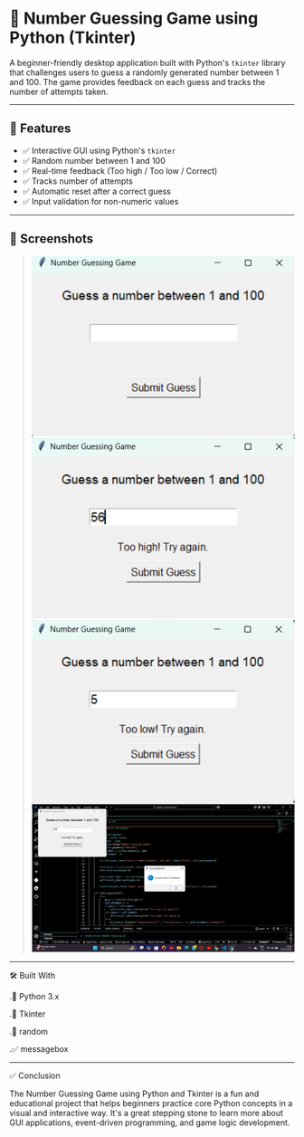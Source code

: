 # 🎯 Number Guessing Game using Python (Tkinter)

A beginner-friendly desktop application built with Python's `tkinter` library that challenges users to guess a randomly generated number between 1 and 100. The game provides feedback on each guess and tracks the number of attempts taken.

---

## 📌 Features

- ✅ Interactive GUI using Python's `tkinter`
- ✅ Random number between 1 and 100
- ✅ Real-time feedback (Too high / Too low / Correct)
- ✅ Tracks number of attempts
- ✅ Automatic reset after a correct guess
- ✅ Input validation for non-numeric values

---

## 📸 Screenshots

>![image alt](https://github.com/HarshaRaj165/Number_Guessing_Game_Using_Python/blob/93c25a28a7d3187a22acc4384aea813fd8248c54/Screenshot%20.png)
>![image alt](https://github.com/HarshaRaj165/Number_Guessing_Game_Using_Python/blob/8e38b5126ba5d7bd98f795aaa6f403c314c1dd15/Screenshot_TooHigh.png)
> ![image alt](https://github.com/HarshaRaj165/Number_Guessing_Game_Using_Python/blob/3a63fa85db19eed54d7e4c9a8fb708696756cf67/Screenshot_TooLow.png)
>![image alt](https://github.com/HarshaRaj165/Number_Guessing_Game_Using_Python/blob/978cffd8a0fe092b480d87f5d0425b57a97c276e/Screenshot_Guessed.jpg)

---

🛠️ Built With

.🐍 Python 3.x

.🎨 Tkinter

.🎲 random

.✅ messagebox

---

✅ Conclusion

The Number Guessing Game using Python and Tkinter is a fun and educational project that helps beginners practice core Python concepts in a visual and interactive way. It's a great stepping stone to learn more about GUI applications, event-driven programming, and game logic development.
